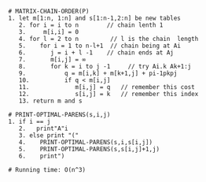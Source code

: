     # MATRIX-CHAIN-ORDER(P)
    1. let m[1:n, 1:n] and s[1:n-1,2:n] be new tables
       2. for i = i to n        // chain lenth 1 
       3.     m[i,i] = 0
       4. for l = 2 to n         // l is the chain  length 
       5.    for i = 1 to n-l+1  // chain being at Ai
       6.       j = i + l -1    // chain ends at Aj
       7.       m[i,j] = ∞ 
       8.       for k = i to j -1     // try Ai.k Ak+1:j
       9.           q = m[i,k] + m[k+1,j] + pi-1pkpj
       10.          if q < m[i,j]
       11.             m[i,j] = q   // remember this cost 
       12.             s[i,j] = k   // remember this index 
       13. return m and s
    
    # PRINT-OPTIMAL-PARENS(s,i,j)
    1. if i == j
       2.   print"A"i
       3. else print "("
       4.    PRINT-OPTIMAL-PARENS(s,i,s[i,j])
       5.    PRINT-OPTIMAL-PARENS(s,s[i,j]+1,j)
       6.    print")
    
    # Running time: O(n^3)